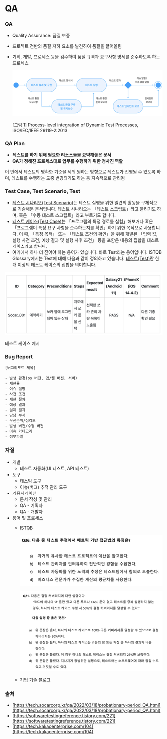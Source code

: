# QA

### QA

- Quality Assurance: 품질 보증
- 프로젝트 전반의 품질 저하 요소를 발견하여 품질을 끌어올림
- 기획, 개발, 프로세스 등을 검수하여 품질 규격과 요구사항 명세를 준수하도록 하는 프로세스
    
    ![[그림 1] Process-level integration of Dynamic Test Processes, ISO/IEC/IEEE 29119-2:2013](./QA/Untitled4.png)
    
    [그림 1] Process-level integration of Dynamic Test Processes, ISO/IEC/IEEE 29119-2:2013
    

### QA Plan

- **테스트를 하기 위해 필요한 리소스들을 요약해놓은 문서**
- **QA가 정해진 프로세스대로 업무를 수행하기 위한 청사진 역할**

이 안에서 테스트의 명확한 기준을 세워 원하는 방향으로 테스트가 진행될 수 있도록 하며, 테스트를 수행하는 도중 변경되기도 하는 등 지속적으로 관리됨

### Test Case, Test Scenario, Test

- [테스트 시나리오(Test Scenario)](https://istqb-glossary.page/test-scenario/)는 테스트 실행을 위한 일련의 활동을 구체적으로 기술해둔 문서입니다. 테스트 시나리오는 「테스트 스크립트」라고 불리기도 하며, 혹은 「수동 테스트 스크립트」라고 부르기도 합니다.
- [테스트 케이스(Test Case)](https://istqb-glossary.page/test-case/)는 「프로그램의 특정 경로를 실험」해보거나 혹은 「프로그램이 특정 요구 사항을 준수하는지를 확인」하기 위한 목적으로 사용합니다. 이 때, 「특정 목적」 또는 「테스트 조건의 확인」을 위해 개발된 「입력 값, 실행 사전 조건, 예상 결과 및 실행 사후 조건」 등을 포함은 내용의 집합을 테스트 케이스라고 합니다.
- 여기에서 하나 더 짚어야 하는 용어가 있습니다. 바로 Test라는 용어입니다. ISTQB Glossary에서는 Test에 대해 다음과 같이 정의하고 있습니다. [테스트(Test)](https://istqb-glossary.page/test/)란 한 개 이상의 테스트 케이스의 집합을 의미합니다.

![테스트 케이스 예시](./QA/Untitled3.png)

테스트 케이스 예시

### Bug Report

```
[버그리포트 제목]

- 발생 환경(os 버전, 앱/웹 버전, 서버)
- 재현율
- 이슈 설명
- 사전 조건
- 재현 절차
- 예상 결과
- 실제 결과
- 담당 부서
- 우선순위/심각도
- 발생 버전/수정 버전
- 이슈 카테고리
- 첨부파일
```

### 자질

- 개발
    - 테스트 자동화(UI 테스트, API 테스트)
- 도구
    - 테스팅 도구
    - 이슈(버그) 추적 관리 도구
- 커뮤니케이션
    - 문서 작성 및 관리
    - QA - 기획자
    - QA - 개발자
- 용어 및 프로세스
    - ISTQB
        
        ![Untitled](./QA/Untitled.png)
        
        ![스크린샷 2023-09-21 오후 8.40.14.png](./QA/Untitled2.png)
        
    
    - 기업 기술 블로그

### 출처

- [https://tech.socarcorp.kr/qa/2022/03/18/probationary-period_QA.html](https://tech.socarcorp.kr/qa/2022/03/18/probationary-period_QA.html)
- [https://softwaretestingreference.tistory.com/221](https://softwaretestingreference.tistory.com/221)
- [https://tech.kakaoenterprise.com/104](https://tech.kakaoenterprise.com/104)
